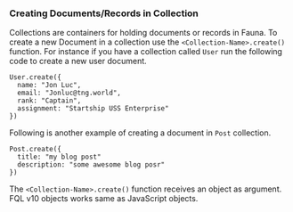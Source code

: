 ### Creating Documents/Records in Collection
Collections are containers for holding documents or records in Fauna. To create a new Document in a collection use the `<Collection-Name>.create()` function. For instance if you have a collection called `User` run the following code to create a new user document.

```fql
User.create({
  name: "Jon Luc",
  email: "Jonluc@tng.world",
  rank: "Captain",
  assignment: "Startship USS Enterprise"
})
```

Following is another example of creating a document in `Post` collection. 

```fql
Post.create({
  title: "my blog post"
  description: "some awesome blog posr"
})
```
The `<Collection-Name>.create()` function receives an object as argument. FQL v10 objects works same as JavaScript objects. 